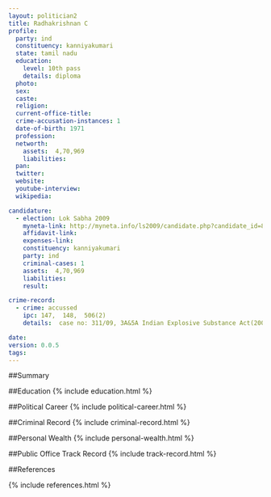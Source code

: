 ```yaml
---
layout: politician2
title: Radhakrishnan C
profile: 
  party: ind
  constituency: kanniyakumari
  state: tamil nadu
  education: 
    level: 10th pass
    details: diploma
  photo: 
  sex: 
  caste: 
  religion: 
  current-office-title: 
  crime-accusation-instances: 1
  date-of-birth: 1971
  profession: 
  networth: 
    assets:  4,70,969
    liabilities: 
  pan: 
  twitter: 
  website: 
  youtube-interview: 
  wikipedia: 

candidature: 
  - election: Lok Sabha 2009
    myneta-link: http://myneta.info/ls2009/candidate.php?candidate_id=8630
    affidavit-link: 
    expenses-link: 
    constituency: kanniyakumari 
    party: ind
    criminal-cases: 1
    assets:  4,70,969
    liabilities: 
    result:  

crime-record: 
  - crime: accussed
    ipc: 147,  148,  506(2)
    details:  case no: 311/09, 3A&5A Indian Explosive Substance Act(2001)  

date: 
version: 0.0.5
tags: 
---
```

##Summary


##Education
{% include education.html %}


##Political Career
{% include political-career.html %}


##Criminal Record
{% include criminal-record.html %}


##Personal Wealth
{% include personal-wealth.html %}


##Public Office Track Record
{% include track-record.html %}


##References


{% include references.html %}